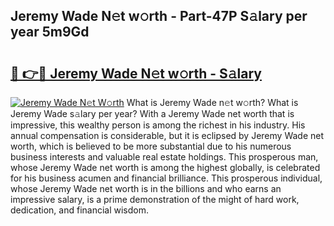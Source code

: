 ## Jeremy Wade N𝚎t w𝚘rth - Part-47P S𝚊lary per year 5m9Gd

# <h2><a href="http://gc4b34u.nevu.top/?p=Jeremy+Wade">🔗 👉🔴 Jeremy Wade N𝚎t w𝚘rth - S𝚊lary</a></h2>

[![Jeremy Wade N𝚎t W𝚘rth](https://i.imgur.com/Oavwk0R.jpeg)](http://gc4b34u.nevu.top/?p=Jeremy+Wade)
What is Jeremy Wade n𝚎t w𝚘rth? What is Jeremy Wade s𝚊lary per year?
With a Jeremy Wade net worth that is impressive, this wealthy person is among the richest in his industry. His annual compensation is considerable, but it is eclipsed by Jeremy Wade net worth, which is believed to be more substantial due to his numerous business interests and valuable real estate holdings. This prosperous man, whose Jeremy Wade net worth is among the highest globally, is celebrated for his business acumen and financial brilliance. This prosperous individual, whose Jeremy Wade net worth is in the billions and who earns an impressive salary, is a prime demonstration of the might of hard work, dedication, and financial wisdom.
